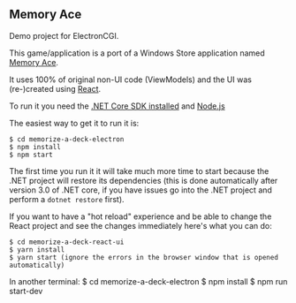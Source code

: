 ## Memory Ace

Demo project for ElectronCGI.

This game/application is a port of a Windows Store application named [Memory Ace](https://www.microsoft.com/en-us/p/memory-ace/9wzdncrddbtd?activetab=pivot:overviewtab).

It uses 100% of original non-UI code (ViewModels) and the UI was (re-)created using [React](https://reactjs.org/).

To run it you need the [.NET Core SDK installed](https://dotnet.microsoft.com/) and [Node.js](https://nodejs.org/)

The easiest way to get it to run it is:

    $ cd memorize-a-deck-electron
    $ npm install
    $ npm start

The first time you run it it will take much more time to start because the .NET project will restore its dependencies (this is done automatically after version 3.0 of .NET core, if you have issues go into the .NET project and perform a `dotnet restore` first).

If you want to have a "hot reload" experience and be able to change the React project and see the changes immediately here's what you can do:

    $ cd memorize-a-deck-react-ui
    $ yarn install
    $ yarn start (ignore the errors in the browser window that is opened automatically)

In another terminal:
    $ cd memorize-a-deck-electron
    $ npm install
    $ npm run start-dev

